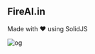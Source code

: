## FireAI.in
Made with ❤️ using SolidJS

![og](https://github.com/user-attachments/assets/b6b212c7-f9ca-47fc-a625-56444e52208f)

